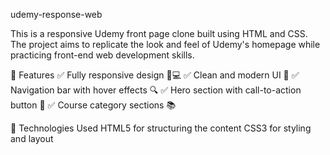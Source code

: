 udemy-response-web

This is a responsive Udemy front page clone built using HTML and CSS. The project aims to replicate the look and feel of Udemy's homepage while practicing front-end web development skills.

🚀 Features ✅ Fully responsive design 📱💻 ✅ Clean and modern UI 🎨 ✅ Navigation bar with hover effects 🔍 ✅ Hero section with call-to-action button 🎯 ✅ Course category sections 📚

📂 Technologies Used HTML5 for structuring the content CSS3 for styling and layout
